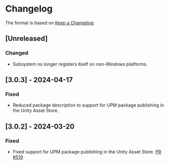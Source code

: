 # Changelog

The format is based on [Keep a Changelog](https://keepachangelog.com/en/1.1.0/).

## [Unreleased]

### Changed

* Subsystem no longer registers itself on non-Windows platforms.

## [3.0.3] - 2024-04-17

### Fixed

* Reduced package description to support for UPM package publishing in the Unity Asset Store.

## [3.0.2] - 2024-03-20

### Fixed

* Fixed support for UPM package publishing in the Unity Asset Store. [PR #519](https://github.com/MixedRealityToolkit/MixedRealityToolkit-Unity/pull/519)
